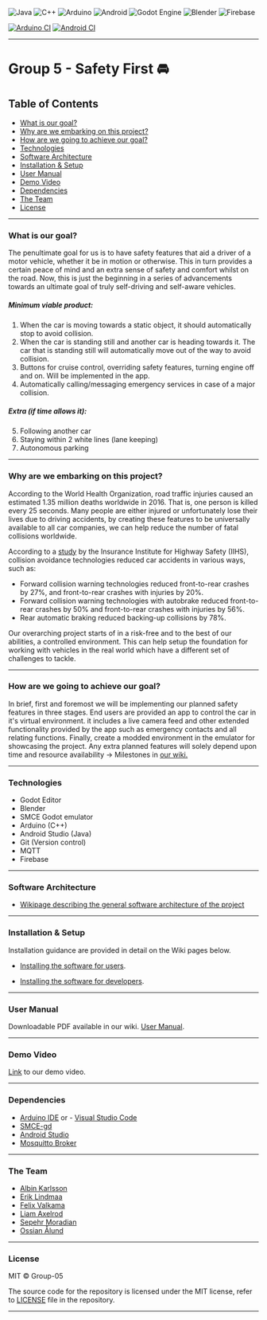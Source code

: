 ![Java](https://img.shields.io/badge/java-%23ED8B00.svg?style=for-the-badge&logo=java&logoColor=white)
![C++](https://img.shields.io/badge/c++-%2300599C.svg?style=for-the-badge&logo=c%2B%2B&logoColor=white)
![Arduino](https://img.shields.io/badge/-Arduino-00979D?style=for-the-badge&logo=Arduino&logoColor=white)
![Android](https://img.shields.io/badge/Android-3DDC84?style=for-the-badge&logo=android&logoColor=white)
![Godot Engine](https://img.shields.io/badge/GODOT-%23FFFFFF.svg?style=for-the-badge&logo=godot-engine)
![Blender](https://img.shields.io/badge/blender-%23F5792A.svg?style=for-the-badge&logo=blender&logoColor=white)
![Firebase](https://img.shields.io/badge/Firebase-039BE5?style=for-the-badge&logo=Firebase&logoColor=white)

[![Arduino CI](https://github.com/DIT113-V22/group-05/actions/workflows/arduino-build.yml/badge.svg?branch=master&event=push)](https://github.com/DIT113-V22/group-05/actions/workflows/arduino-build.yml)
[![Android CI](https://github.com/DIT113-V22/group-05/actions/workflows/android.yml/badge.svg?branch=master&event=push)](https://github.com/DIT113-V22/group-05/actions/workflows/android.yml)

***

# Group 5 - Safety First 🚘

## Table of Contents
* [What is our goal?](#what-is-our-goal)
* [Why are we embarking on this project?](#why-are-we-embarking-on-this-project)
* [How are we going to achieve our goal?](#how-are-we-going-to-achieve-our-goal)
* [Technologies](#technologies)
* [Software Architecture](#software-architecture)
* [Installation & Setup](#installation--setup)
* [User Manual](#user-manual)
* [Demo Video](#demo-video)
* [Dependencies](#dependencies)
* [The Team](#the-team)
* [License](#license)

***

### What is our goal?
The penultimate goal for us is to have safety features that aid a driver of a motor vehicle, whether
it be in motion or otherwise. This in turn provides a certain peace of mind and an extra sense of 
safety and comfort whilst on the road. Now, this is just the beginning in a series of advancements 
towards an ultimate goal of truly self-driving and self-aware vehicles.
##### Minimum viable product:
1. When the car is moving towards a static object, it should automatically stop to avoid collision.
2. When the car is standing still and another car is heading towards it. The car that is standing still will automatically move out of the way to avoid collision.
3. Buttons for cruise control, overriding safety features, turning engine off and on. Will be implemented in the app. 
4. Automatically calling/messaging emergency services in case of a major collision.
 
##### Extra (if time allows it):
5. Following another car
6. Staying within 2 white lines (lane keeping)
7. Autonomous parking 

*** 

### Why are we embarking on this project?
According to the World Health Organization, road traffic injuries caused an estimated 1.35 million 
deaths worldwide in 2016. That is, one person is killed every 25 seconds. Many people are either 
injured or unfortunately lose their lives due to driving accidents, by creating these features to be
universally available to all car companies, we can help reduce the number of fatal collisions worldwide.

According to a [study](https://www.iihs.org/media/259e5bbd-f859-42a7-bd54-3888f7a2d3ef/e9boUQ/Topics/ADVANCED%20DRIVER%20ASSISTANCE/IIHS-real-world-CA-benefits.pdf) 
by the Insurance Institute for Highway Safety (IIHS), collision avoidance technologies reduced car accidents in various ways, such as:

- Forward collision warning technologies reduced front-to-rear crashes by 27%, and front-to-rear crashes with injuries by 20%.
- Forward collision warning technologies with autobrake reduced front-to-rear crashes by 50% and front-to-rear crashes with injuries by 56%.
- Rear automatic braking reduced backing-up collisions by 78%.

Our overarching project starts of in a risk-free and to the best of our abilities, a controlled environment. 
This can help setup the foundation for working with vehicles in the real world which have a different set of challenges to tackle.

***

### How are we going to achieve our goal?
In brief, first and foremost we will be implementing our planned safety features in three stages. End users are provided an app to control the car in it's virtual environment. it includes a live camera feed and other extended functionality provided by the app such as emergency contacts and all relating functions. Finally, create a modded environment in the emulator for showcasing the project. Any extra planned features will solely depend upon time and resource availability -> Milestones in [our wiki.](https://github.com/DIT113-V22/group-05/wiki/Milestones)

***

### Technologies
* Godot Editor
* Blender
* SMCE Godot emulator
* Arduino (C++)
* Android Studio (Java)
* Git (Version control)
* MQTT
* Firebase

***

### Software Architecture

- [Wikipage describing the general software architecture of the project](https://github.com/DIT113-V22/group-05/wiki/Software-Architecture)

***

### Installation & Setup

Installation guidance are provided in detail on the Wiki pages below.

- [Installing the software for users](https://github.com/DIT113-V22/group-05/wiki/Installation-and-Setup-guide).

- [Installing the software for developers](https://github.com/DIT113-V22/group-05/wiki/Tools-for-developers).

***

### User Manual
Downloadable PDF available in our wiki.
[User Manual](https://github.com/DIT113-V22/group-05/wiki/User-Manual).

***

### Demo Video
[Link](https://www.youtube.com/watch?v=x5Cp20F-CqE) to our demo video.
***

### Dependencies

- [Arduino IDE](https://www.arduino.cc/en/software) or - [Visual Studio Code](https://code.visualstudio.com/)
- [SMCE-gd](https://github.com/ItJustWorksTM/smce-gd)
- [Android Studio](https://developer.android.com/studio)
- [Mosquitto Broker](https://mosquitto.org/)

***

### The Team
* [Albin Karlsson](https://github.com/AlbinKarlsson)
* [Erik Lindmaa](https://github.com/Lindet94)
* [Felix Valkama](https://github.com/Valkama1)
* [Liam Axelrod](https://github.com/liamaxelrod)
* [Sepehr Moradian](https://github.com/sepehrmoradian)
* [Ossian Ålund](https://github.com/o55ian)

***

### License
MIT © Group-05

The source code for the repository is licensed under the MIT license, refer to [LICENSE](https://github.com/DIT113-V22/group-05/wiki/License) file in the repository.

***
